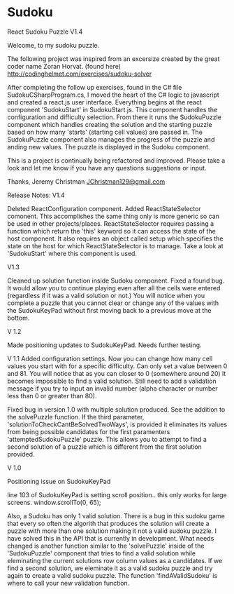 # Sudoku
React Sudoku Puzzle V1.4

Welcome, to my sudoku puzzle. 

The following project was inspired from an excersize created by the great coder name Zoran Horvat. 
(found here)
http://codinghelmet.com/exercises/sudoku-solver

After completing the follow up exercises, found in the C# file SudokuCSharpProgram.cs, I moved the heart of the C# logic to javascript and created a react.js user interface. Everything begins at the react component 'SudokuStart' in SudokuStart.js. This component handles the configuration and difficulty selection. From there it runs the SudokuPuzzle component which handles creating the solution and the starting puzzle based on how many 'starts' (starting cell values) are passed in. The SudokuPuzzle component also manages the progress of the puzzle and anding new values. The puzzle is displayed in the Sudoku component.

This is a project is continually being refactored and improved. Please take a look and let me know if you have any questions suggestions or input.

Thanks,
Jeremy Christman
JChristman129@gmail.com



Release Notes:
V1.4

Deleted ReactConfiguration component. Added ReactStateSelector comonent. This accomplishes the same thing only is more generic so can be used in other projects/places. ReactStateSelector requires passing a function which return the 'this' keyword so it can access the state of the host component. It also requires an object called setup which specifies the state on the host for which ReactStateSelector is to manage. Take a look at 'SudokuStart' where this component is used.


V1.3

Cleaned up solution function inside Sudoku component. Fixed a found bug. It would allow you to continue playing even after all the cells were entered (regardless if it was a valid solution or not.) You will notice when you complete a puzzle that you cannot clear or change any of the values with the SudokuKeyPad without first moving back to a previous move at the bottom.


V 1.2

Made positioning updates to SudokuKeyPad. Needs further testing.


V 1.1
Added configuration settings. Now you can change how many cell values you start with for a specific difficulty. Can only set a value between 0 and 81. You will notice that as you can closer to 0 (somewhere around 20) it becomes impossible to find a valid solution. Still need to add a validation message if you try to input an invalid number (alpha character or number less than 0 or greater than 80).

Fixed bug in version 1.0 with multiple solution produced. See the addition to the solvePuzzle function. If the third parameter, 'solutionToCheckCantBeSolvedTwoWays', is provided it eliminates its values from being possible candidates for the first paramenters 'attemptedSudokuPuzzle' puzzle. This allows you to attempt to find a second solution of a puzzle which is different from the first solution provided.


V 1.0

Positioning issue on SudokuKeyPad 

line 103 of SudokuKeyPad is setting scroll position.. this only works for large screens. 
window.scrollTo(0, 65);

Also, a Sudoku has only 1 valid solution. There is a bug in this sudoku game that every so often the algorith that produces the solution will create a puzzle with more than one solution making it not a valid sudoku puzzle. I have solved this in the API that is currently in development. What needs changed is another function similar to the 'solvePuzzle' inside of the 'SudokuPuzzle' component that tries to find a valid solution while eleminating the current solutions row column values as a candidates. If we find a second solution, we eleminate it as a valid sudoku puzzle and try again to create a valid sudoku puzzle. The function 'findAValidSudoku' is where to call your new validation function. 
